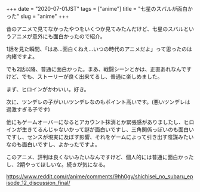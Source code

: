 +++
date = "2020-07-01JST"
tags = ["anime"]
title = "七星のスバルが面白かった"
slug = "anime"
+++

昔のアニメで見てなかったやつをいくつか見てみたんだけど、七星のスバルというアニメが意外にも面白かったので紹介。

1話を見た瞬間、「はあ...面白くねえ...いつの時代のアニメだよ」って思ったのは内緒ですよ。

でも2話以降、普通に面白かった。まあ、戦闘シーンとかは、正直あれなんですけど、でも、ストーリーが良く出来てるし、普通に楽しめました。

まず、ヒロインがかわいい。好き。

次に、ツンデレの子がいいツンデレなのもポイント高いです。(悪いツンデレは過激すぎる子です)

他にもゲームオーバーになるとアカウント抹消とか緊張感がありましたし、ヒロインが生きてるんじゃないかって謎が面白いですし、三角関係っぽいのも面白いですし、センスが現実に及ぼす影響、それをゲームによって引き出す陰謀みたいなのも面白いですし、よかったですよ。

このアニメ、評判は良くないみたいなんですけど、個人的には普通に面白かったし、2期やってほしいな。続きが気になる。

https://www.reddit.com/r/anime/comments/9hh0gy/shichisei_no_subaru_episode_12_discussion_final/

